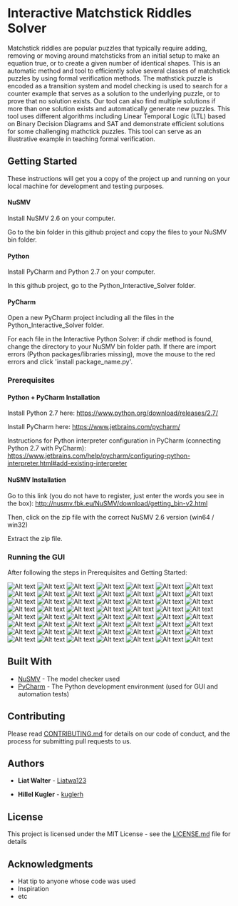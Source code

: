 # Interactive Matchstick Riddles Solver

Matchstick riddles are popular puzzles that typically require adding, removing or moving around matchsticks from an initial setup to make an equation true, or to create a given number of identical shapes.
This is an automatic method and tool to efficiently solve several classes of matchstick puzzles by using formal verification methods. 
The mathstick puzzle is encoded as a transition system and model checking is used to search for a counter example that serves as a solution to the underlying puzzle, or to prove that no solution exists. Our tool
can also find multiple solutions if more than one solution exists and automatically generate new puzzles. This tool uses different
algorithms including Linear Temporal Logic (LTL) based on Binary Decision Diagrams and SAT and demonstrate efficient solutions for some challenging mathctick puzzles.
This tool can serve as an illustrative example in teaching formal verification.

## Getting Started

These instructions will get you a copy of the project up and running on your local machine for development and testing purposes. 

#### NuSMV

Install NuSMV 2.6 on your computer.

Go to the bin folder in this github project and copy the files to your NuSMV bin folder.

#### Python

Install PyCharm and Python 2.7 on your computer.

In this github project, go to the Python_Interactive_Solver folder.

#### PyCharm

Open a new PyCharm project including all the files in the Python_Interactive_Solver folder.

For each file in the Interactive Python Solver: if chdir method is found, change the directory to your NuSMV bin folder path. If there are import errors (Python packages/libraries missing), move the mouse to the red errors and click 'install package_name.py'. 

### Prerequisites

#### Python + PyCharm Installation

Install Python 2.7 here: https://www.python.org/download/releases/2.7/

Install PyCharm here: https://www.jetbrains.com/pycharm/

Instructions for Python interpreter configuration in PyCharm (connecting Python 2.7 with PyCharm): https://www.jetbrains.com/help/pycharm/configuring-python-interpreter.html#add-existing-interpreter

#### NuSMV Installation

Go to this link (you do not have to register, just enter the words you see in the box): http://nusmv.fbk.eu/NuSMV/download/getting_bin-v2.html

Then, click on the zip file with the correct NuSMV 2.6 version (win64 / win32)

Extract the zip file.

### Running the GUI

After following the steps in Prerequisites and Getting Started:

![Alt text](https://github.com/liatwa123/Project-Matchstick-Puzzles/blob/master/Screenshots/run.jpg?raw=true)
![Alt text](https://github.com/liatwa123/Project-Matchstick-Puzzles/blob/master/Screenshots/run2.jpg?raw=true)
![Alt text](https://github.com/liatwa123/Project-Matchstick-Puzzles/blob/master/Screenshots/run3.jpg?raw=true)
![Alt text](https://github.com/liatwa123/Project-Matchstick-Puzzles/blob/master/Screenshots/main_menu.jpg?raw=true)
![Alt text](https://github.com/liatwa123/Project-Matchstick-Puzzles/blob/master/Screenshots/nav_math.jpg?raw=true)
![Alt text](https://github.com/liatwa123/Project-Matchstick-Puzzles/blob/master/Screenshots/man_add_nor.jpg?raw=true)
![Alt text](https://github.com/liatwa123/Project-Matchstick-Puzzles/blob/master/Screenshots/man_add_opt.jpg?raw=true)
![Alt text](https://github.com/liatwa123/Project-Matchstick-Puzzles/blob/master/Screenshots/gen_add_nor.jpg?raw=true)
![Alt text](https://github.com/liatwa123/Project-Matchstick-Puzzles/blob/master/Screenshots/gen_add_opt.jpg?raw=true)
![Alt text](https://github.com/liatwa123/Project-Matchstick-Puzzles/blob/master/Screenshots/man_remove_nor.jpg?raw=true)
![Alt text](https://github.com/liatwa123/Project-Matchstick-Puzzles/blob/master/Screenshots/man_remove_opt.jpg?raw=true)
![Alt text](https://github.com/liatwa123/Project-Matchstick-Puzzles/blob/master/Screenshots/gen_remove_nor.jpg?raw=true)
![Alt text](https://github.com/liatwa123/Project-Matchstick-Puzzles/blob/master/Screenshots/gen_remove_opt.jpg?raw=true)
![Alt text](https://github.com/liatwa123/Project-Matchstick-Puzzles/blob/master/Screenshots/man_move_nor.jpg?raw=true)
![Alt text](https://github.com/liatwa123/Project-Matchstick-Puzzles/blob/master/Screenshots/gen_move_opt.jpg?raw=true)
![Alt text](https://github.com/liatwa123/Project-Matchstick-Puzzles/blob/master/Screenshots/nav_square.jpg?raw=true)
![Alt text](https://github.com/liatwa123/Project-Matchstick-Puzzles/blob/master/Screenshots/nor_sqr_in1.jpg?raw=true)
![Alt text](https://github.com/liatwa123/Project-Matchstick-Puzzles/blob/master/Screenshots/nor_sqr_in2.jpg?raw=true)
![Alt text](https://github.com/liatwa123/Project-Matchstick-Puzzles/blob/master/Screenshots/nor_sqr_in3.jpg?raw=true)
![Alt text](https://github.com/liatwa123/Project-Matchstick-Puzzles/blob/master/Screenshots/nor_sqr_in4.jpg?raw=true)
![Alt text](https://github.com/liatwa123/Project-Matchstick-Puzzles/blob/master/Screenshots/man_sqr_opt_move1.jpg?raw=true)
![Alt text](https://github.com/liatwa123/Project-Matchstick-Puzzles/blob/master/Screenshots/man_sqr_opt_move2.jpg?raw=true)
![Alt text](https://github.com/liatwa123/Project-Matchstick-Puzzles/blob/master/Screenshots/man_sqr_opt_move3.jpg?raw=true)
![Alt text](https://github.com/liatwa123/Project-Matchstick-Puzzles/blob/master/Screenshots/man_sqr_opt_move4.jpg?raw=true)
![Alt text](https://github.com/liatwa123/Project-Matchstick-Puzzles/blob/master/Screenshots/man_sqr_opt_sq1.jpg?raw=true)
![Alt text](https://github.com/liatwa123/Project-Matchstick-Puzzles/blob/master/Screenshots/man_sqr_opt_sq2.jpg?raw=true)
![Alt text](https://github.com/liatwa123/Project-Matchstick-Puzzles/blob/master/Screenshots/man_sqr_opt_sq3.jpg?raw=true)
![Alt text](https://github.com/liatwa123/Project-Matchstick-Puzzles/blob/master/Screenshots/man_sqr_opt_sq4.jpg?raw=true)
![Alt text](https://github.com/liatwa123/Project-Matchstick-Puzzles/blob/master/Screenshots/gen_sqr_nor1.jpg?raw=true)
![Alt text](https://github.com/liatwa123/Project-Matchstick-Puzzles/blob/master/Screenshots/gen_sqr_nor2.jpg?raw=true)
![Alt text](https://github.com/liatwa123/Project-Matchstick-Puzzles/blob/master/Screenshots/gen_sqr_nor3.jpg?raw=true)
![Alt text](https://github.com/liatwa123/Project-Matchstick-Puzzles/blob/master/Screenshots/gen_sqr_opt_sq1.jpg?raw=true)
![Alt text](https://github.com/liatwa123/Project-Matchstick-Puzzles/blob/master/Screenshots/gen_sqr_opt_sq2.jpg?raw=true)
![Alt text](https://github.com/liatwa123/Project-Matchstick-Puzzles/blob/master/Screenshots/gen_sqr_opt_sq3.jpg?raw=true)
![Alt text](https://github.com/liatwa123/Project-Matchstick-Puzzles/blob/master/Screenshots/gen_sqr_opt_move1.jpg?raw=true)
![Alt text](https://github.com/liatwa123/Project-Matchstick-Puzzles/blob/master/Screenshots/gen_sqr_opt_move2.jpg?raw=true)
![Alt text](https://github.com/liatwa123/Project-Matchstick-Puzzles/blob/master/Screenshots/gen_sqr_opt_move3.jpg?raw=true)
![Alt text](https://github.com/liatwa123/Project-Matchstick-Puzzles/blob/master/Screenshots/nav_sum.jpg?raw=true)
![Alt text](https://github.com/liatwa123/Project-Matchstick-Puzzles/blob/master/Screenshots/man_sum1.jpg?raw=true)
![Alt text](https://github.com/liatwa123/Project-Matchstick-Puzzles/blob/master/Screenshots/man_sum2.jpg?raw=true)
![Alt text](https://github.com/liatwa123/Project-Matchstick-Puzzles/blob/master/Screenshots/man_sum3.jpg?raw=true)
![Alt text](https://github.com/liatwa123/Project-Matchstick-Puzzles/blob/master/Screenshots/gen_sum1.jpg?raw=true)
![Alt text](https://github.com/liatwa123/Project-Matchstick-Puzzles/blob/master/Screenshots/gen_sum2.jpg?raw=true)
![Alt text](https://github.com/liatwa123/Project-Matchstick-Puzzles/blob/master/Screenshots/nav_area.jpg?raw=true)
![Alt text](https://github.com/liatwa123/Project-Matchstick-Puzzles/blob/master/Screenshots/nav_area_sq1.jpg?raw=true)
![Alt text](https://github.com/liatwa123/Project-Matchstick-Puzzles/blob/master/Screenshots/nav_area_sq2.jpg?raw=true)
![Alt text](https://github.com/liatwa123/Project-Matchstick-Puzzles/blob/master/Screenshots/nav_area_sq3.jpg?raw=true)
![Alt text](https://github.com/liatwa123/Project-Matchstick-Puzzles/blob/master/Screenshots/nav_area_tri1.jpg?raw=true)
![Alt text](https://github.com/liatwa123/Project-Matchstick-Puzzles/blob/master/Screenshots/series_area_sq1.jpg?raw=true)
![Alt text](https://github.com/liatwa123/Project-Matchstick-Puzzles/blob/master/Screenshots/series_area_sq2.jpg?raw=true)
![Alt text](https://github.com/liatwa123/Project-Matchstick-Puzzles/blob/master/Screenshots/series_area_tri1.jpg?raw=true)
![Alt text](https://github.com/liatwa123/Project-Matchstick-Puzzles/blob/master/Screenshots/series_area_tri2.jpg?raw=true)
![Alt text](https://github.com/liatwa123/Project-Matchstick-Puzzles/blob/master/Screenshots/series_area_tri3.jpg?raw=true)
![Alt text](https://github.com/liatwa123/Project-Matchstick-Puzzles/blob/master/Screenshots/all_sol_move_in.jpg?raw=true)
![Alt text](https://github.com/liatwa123/Project-Matchstick-Puzzles/blob/master/Screenshots/all_sol_move_out1.jpg?raw=true)
![Alt text](https://github.com/liatwa123/Project-Matchstick-Puzzles/blob/master/Screenshots/all_sol_move_out2.jpg?raw=true)



## Built With

* [NuSMV](http://nusmv.fbk.eu/) - The model checker used
* [PyCharm](https://www.jetbrains.com/pycharm/) - The Python development environment (used for GUI and automation tests)

## Contributing

Please read [CONTRIBUTING.md](https://gist.github.com/PurpleBooth/b24679402957c63ec426) for details on our code of conduct, and the process for submitting pull requests to us.


## Authors

* **Liat Walter** - [Liatwa123](https://github.com/Liatwa123)

* **Hillel Kugler** - [kuglerh](https://github.com/kuglerh)

## License

This project is licensed under the MIT License - see the [LICENSE.md](LICENSE.md) file for details

## Acknowledgments

* Hat tip to anyone whose code was used
* Inspiration
* etc
